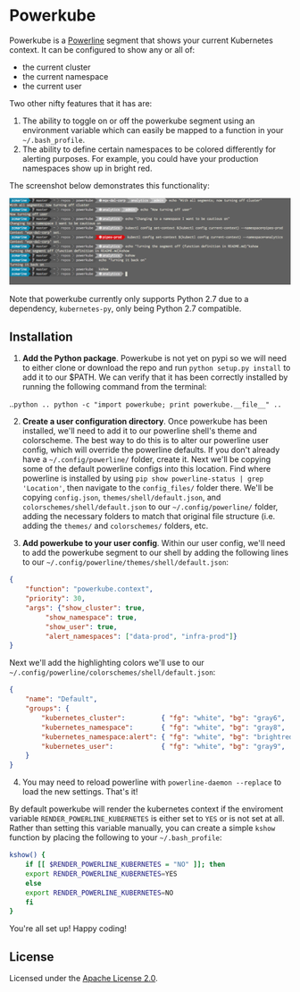 # Powerkube

Powerkube is a [Powerline](https://github.com/powerline/powerline) segment that shows your current Kubernetes context. It can be configured to show any or all of:
- the current cluster
- the current namespace
- the current user

Two other nifty features that it has are:

1. The ability to toggle on or off the powerkube segment using an environment variable which can easily be mapped to a function in your `~/.bash_profile`.
2. The ability to define certain namespaces to be colored differently for alerting purposes. For example, you could have your production namespaces show up in bright red.


The screenshot below demonstrates this functionality:

<img src="usage_screenshot.png" width="800">

Note that powerkube currently only supports Python 2.7 due to a dependency, `kubernetes-py`, only being Python 2.7 compatible.

## Installation

1. **Add the Python package**.  Powerkube is not yet on pypi so we will need to either clone or download the repo and run `python setup.py install` to add it to our $PATH. We can verify that it has been correctly installed by running the following command from the terminal:

..```python
.. python -c "import powerkube; print powerkube.__file__"
..```

2. **Create a user configuration directory**. Once powerkube has been installed, we'll need to add it to our powerline shell's theme and colorscheme. The best way to do this is to alter our powerline user config, which will override the powerline defaults. If you don't already have a `~/.config/powerline/` folder, create it. Next we'll be copying some of the default powerline configs into this location. Find where powerline is installed by using `pip show powerline-status | grep 'Location'`, then navigate to the `config_files/` folder there. We'll be copying `config.json`, `themes/shell/default.json`, and `colorschemes/shell/default.json` to our `~/.config/powerline/` folder, adding the necessary folders to match that original file structure (i.e. adding the `themes/` and `colorschemes/` folders, etc.

3. **Add powerkube to your user config**. Within our user config, we'll need to add the powerkube segment to our shell by adding the following lines to our `~/.config/powerline/themes/shell/default.json`:

```json
{
	"function": "powerkube.context",
	"priority": 30,
	"args": {"show_cluster": true,
		 "show_namespace": true,
		 "show_user": true,
		 "alert_namespaces": ["data-prod", "infra-prod"]}
}
```

Next we'll add the highlighting colors we'll use to our `~/.config/powerline/colorschemes/shell/default.json`:

```json
{
	"name": "Default",
	"groups": {
		"kubernetes_cluster":         { "fg": "white", "bg": "gray6",     "attrs": [] },
		"kubernetes_namespace":       { "fg": "white", "bg": "gray8",     "attrs": [] },
		"kubernetes_namespace:alert": { "fg": "white", "bg": "brightred", "attrs": [] },
		"kubernetes_user":            { "fg": "white", "bg": "gray9",     "attrs": [] }
	}
}
```


4. You may need to reload powerline with `powerline-daemon --replace` to load the new settings. That's it!

By default powerkube will render the kubernetes context if the enviroment variable `RENDER_POWERLINE_KUBERNETES` is either set to `YES` or is not set at all. Rather than setting this variable manually, you can create a simple `kshow` function by placing the following to your `~/.bash_profile`:

```bash
kshow() {
    if [[ $RENDER_POWERLINE_KUBERNETES = "NO" ]]; then
	export RENDER_POWERLINE_KUBERNETES=YES
    else
	export RENDER_POWERLINE_KUBERNETES=NO
    fi
}
```

You're all set up! Happy coding!

## License

Licensed under the [Apache License 2.0](LICENSE).
